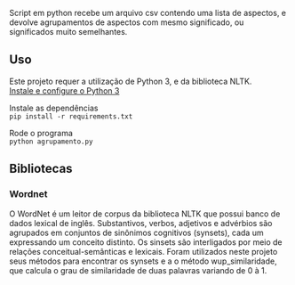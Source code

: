 
Script em python recebe um arquivo csv contendo uma lista de aspectos, e devolve agrupamentos de aspectos com mesmo significado, ou significados muito semelhantes.

## Uso

Este projeto requer a utilização de Python 3, e da biblioteca NLTK. <br>
[Instale e configure o Python 3](https://www.python.org/downloads/)

Instale as dependências <br>
`pip install -r requirements.txt`

Rode o programa <br>
`python agrupamento.py`

## Bibliotecas
### Wordnet
O WordNet é um leitor de corpus da biblioteca NLTK que possui banco de dados lexical de inglês.
Substantivos, verbos, adjetivos e advérbios são agrupados em conjuntos de sinônimos cognitivos (synsets), cada um expressando um conceito distinto. Os sinsets são interligados por meio de relações conceitual-semânticas e lexicais. 
Foram utilizados neste projeto seus métodos para encontrar os synsets e a o método wup_similaridade, que calcula o grau de similaridade de duas palavras variando de 0 à 1.

